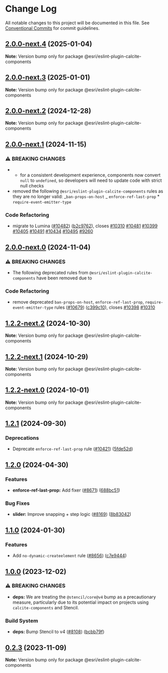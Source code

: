 # Change Log

All notable changes to this project will be documented in this file.
See [Conventional Commits](https://conventionalcommits.org) for commit guidelines.

## [2.0.0-next.4](https://github.com/Esri/calcite-design-system/compare/@esri/eslint-plugin-calcite-components@2.0.0-next.3...@esri/eslint-plugin-calcite-components@2.0.0-next.4) (2025-01-04)

**Note:** Version bump only for package @esri/eslint-plugin-calcite-components

## [2.0.0-next.3](https://github.com/Esri/calcite-design-system/compare/@esri/eslint-plugin-calcite-components@2.0.0-next.2...@esri/eslint-plugin-calcite-components@2.0.0-next.3) (2025-01-01)

**Note:** Version bump only for package @esri/eslint-plugin-calcite-components

## [2.0.0-next.2](https://github.com/Esri/calcite-design-system/compare/@esri/eslint-plugin-calcite-components@2.0.0-next.1...@esri/eslint-plugin-calcite-components@2.0.0-next.2) (2024-12-28)

**Note:** Version bump only for package @esri/eslint-plugin-calcite-components

## [2.0.0-next.1](https://github.com/Esri/calcite-design-system/compare/@esri/eslint-plugin-calcite-components@2.0.0-next.0...@esri/eslint-plugin-calcite-components@2.0.0-next.1) (2024-11-15)

### ⚠ BREAKING CHANGES

- - for a consistent development experience, components now convert `null`
    to `undefined`, so developers will need to update code with strict null
    checks
- removed the following `@esri/eslint-plugin-calcite-components` rules
  as they are no longer valid:
  _`ban-props-on-host`
  _ `enforce-ref-last-prop` \* `require-event-emitter-type`

### Code Refactoring

- migrate to Lumina ([#10482](https://github.com/Esri/calcite-design-system/issues/10482)) ([b2c9762](https://github.com/Esri/calcite-design-system/commit/b2c976214774490b5a313e1fafc67415fe212b37)), closes [#10310](https://github.com/Esri/calcite-design-system/issues/10310) [#10481](https://github.com/Esri/calcite-design-system/issues/10481) [#10399](https://github.com/Esri/calcite-design-system/issues/10399) [#10405](https://github.com/Esri/calcite-design-system/issues/10405) [#10491](https://github.com/Esri/calcite-design-system/issues/10491) [#10434](https://github.com/Esri/calcite-design-system/issues/10434) [#10495](https://github.com/Esri/calcite-design-system/issues/10495) [#9260](https://github.com/Esri/calcite-design-system/issues/9260)

## [2.0.0-next.0](https://github.com/Esri/calcite-design-system/compare/@esri/eslint-plugin-calcite-components@1.2.2-next.2...@esri/eslint-plugin-calcite-components@2.0.0-next.0) (2024-11-04)

### ⚠ BREAKING CHANGES

- The following deprecated rules from
  `@esri/eslint-plugin-calcite-components` have been removed due to

### Code Refactoring

- remove deprecated `ban-props-on-host`, `enforce-ref-last-prop`, `require-event-emitter-type` rules ([#10679](https://github.com/Esri/calcite-design-system/issues/10679)) ([c399c10](https://github.com/Esri/calcite-design-system/commit/c399c10a96ebcea662d8eae68dadd7eed8609099)), closes [#10398](https://github.com/Esri/calcite-design-system/issues/10398) [#10310](https://github.com/Esri/calcite-design-system/issues/10310)

## [1.2.2-next.2](https://github.com/Esri/calcite-design-system/compare/@esri/eslint-plugin-calcite-components@1.2.2-next.1...@esri/eslint-plugin-calcite-components@1.2.2-next.2) (2024-10-30)

**Note:** Version bump only for package @esri/eslint-plugin-calcite-components

## [1.2.2-next.1](https://github.com/Esri/calcite-design-system/compare/@esri/eslint-plugin-calcite-components@1.2.2-next.0...@esri/eslint-plugin-calcite-components@1.2.2-next.1) (2024-10-29)

**Note:** Version bump only for package @esri/eslint-plugin-calcite-components

## [1.2.2-next.0](https://github.com/Esri/calcite-design-system/compare/@esri/eslint-plugin-calcite-components@1.2.1-next.4...@esri/eslint-plugin-calcite-components@1.2.2-next.0) (2024-10-01)

**Note:** Version bump only for package @esri/eslint-plugin-calcite-components

## [1.2.1](https://github.com/Esri/calcite-design-system/compare/@esri/eslint-plugin-calcite-components@1.2.0...@esri/eslint-plugin-calcite-components@1.2.1) (2024-09-30)

### Deprecations

- Deprecate `enforce-ref-last-prop` rule ([#10421](https://github.com/Esri/calcite-design-system/issues/10421)) ([5fde52d](https://github.com/Esri/calcite-design-system/commit/5fde52da05ec10db713e5ae119a6d77499d39ff7))

## [1.2.0](https://github.com/Esri/calcite-design-system/compare/@esri/eslint-plugin-calcite-components@1.1.0...@esri/eslint-plugin-calcite-components@1.2.0) (2024-04-30)

### Features

- **enforce-ref-last-prop:** Add fixer ([#8671](https://github.com/Esri/calcite-design-system/issues/8671)) ([688bc51](https://github.com/Esri/calcite-design-system/commit/688bc51bb06163a0b6b4b1a3c6685c8bed3f235b))

### Bug Fixes

- **slider:** Improve snapping + step logic ([#8169](https://github.com/Esri/calcite-design-system/issues/8169)) ([8b83042](https://github.com/Esri/calcite-design-system/commit/8b83042179b92e580fa4551fe4fcc8d3582aeb95))

## [1.1.0](https://github.com/Esri/calcite-design-system/compare/@esri/eslint-plugin-calcite-components@1.0.0...@esri/eslint-plugin-calcite-components@1.1.0) (2024-01-30)

### Features

- Add `no-dynamic-createelement` rule ([#8656](https://github.com/Esri/calcite-design-system/issues/8656)) ([c7e9444](https://github.com/Esri/calcite-design-system/commit/c7e94441f8cc263935e60a6c920dd9673af9b8c0))

## [1.0.0](https://github.com/Esri/calcite-design-system/compare/@esri/eslint-plugin-calcite-components@0.2.3...@esri/eslint-plugin-calcite-components@1.0.0) (2023-12-02)

### ⚠ BREAKING CHANGES

- **deps:** We are treating the `@stencil/core@v4` bump as a precautionary measure, particularly due to its potential impact on projects using `calcite-components` and Stencil.

### Build System

- **deps:** Bump Stencil to v4 ([#8108](https://github.com/Esri/calcite-design-system/issues/8108)) ([bcbb79f](https://github.com/Esri/calcite-design-system/commit/bcbb79f8c925d505bb4ee5e6a54861c5f6bb88b9))

## [0.2.3](https://github.com/Esri/calcite-design-system/compare/@esri/eslint-plugin-calcite-components@0.2.2...@esri/eslint-plugin-calcite-components@0.2.3) (2023-11-09)

**Note:** Version bump only for package @esri/eslint-plugin-calcite-components
